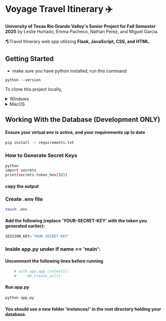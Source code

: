 # Voyage Travel Itinerary ✈️


**University of Texas Rio Grande Valley's Senior Project for Fall Semester 2025**
by Leslie Hurtado, Emma Pacheco, Nathan Perez, and Miguel Garcia. 

🌎Travel Itinerary web app utilizing **Flask, JavaScript, CSS, and HTML.**

## Getting Started

- make sure you have python installed, run this command
```
python --version
```

To clone this project locally,
<details>
<summary>Windows</summary>
  
```bash
git clone https://github.com/lahg1103/SeniorProject.git
cd seniorproject
python -m venv venv
source venv/Scripts/activate
pip install -r requirements.txt
python app.py
```
  
</details>
<details>
<summary>MacOS</summary>
  
```bash
git clone https://github.com/lahg1103/SeniorProject.git
cd seniorproject
python -m venv venv
source venv/bin/activate
pip install -r requirements.txt
python app.py
```
  
</details>

## Working With the Database (Development ONLY)

#### Ensure your virtual env is active, and your requirements up to date
```bash
pip install -r requirements.txt
```

### How to Generate Secret Keys
```bash
python
import secrets
print(secrets.token_hex(32))
```
#### copy the output

### Create .env file
```bash
touch .env
```
#### Add the following (replace 'YOUR-SECRET-KEY' with the token you generated earlier):
```python
SESSION_KEY='YOUR-SECRET-KEY'
```

### Inside app.py under if __name__ == '__main__':
#### Uncomment the following lines before running
```python
    # with app.app_context():
    #     db.create_all()
```
#### Run app.py
```bash
python app.py
```
#### You should see a new folder 'instances/' in the root directory holding your database.